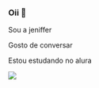 ### Oii 👋

Sou a jeniffer

Gosto de conversar

Estou estudando no alura

![](https://media0.giphy.com/media/f4V2mqvv0wT9m/giphy.gif?cid=ecf05e47qfia96dw4g5q5gikbde74399dn6c38goj4ai1ita&ep=v1_gifs_search&rid=giphy.gif&ct=g)
